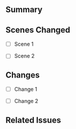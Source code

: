 ## Summary
<!-- Provide a short description of what this PR does -->

## Scenes Changed

- [ ] Scene 1

- [ ] Scene 2

## Changes

- [ ] Change 1

- [ ] Change 2

## Related Issues
<!-- Link any related issues (e.g., #123) -->